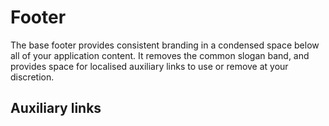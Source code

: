 # Footer

The base footer provides consistent branding in a condensed space below all of your application content. It removes the common slogan band, and provides space for localised auxiliary links to use or remove at your discretion.

## Auxiliary links
